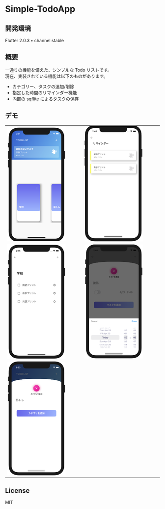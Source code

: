 # Simple-TodoApp

## 開発環境

Flutter 2.0.3 • channel stable

## 概要

一通りの機能を備えた、シンプルな Todo リストです。  
現在、実装されている機能は以下のものがあります。

- カテゴリー、タスクの追加/削除
- 指定した時間のリマインダー機能
- 内部の sqflite によるタスクの保存

## デモ

<table style='border: none'>
    <tr>
      <td><img src='readme_images/home.png' width='80%' height='auto'></td>
      <td><img src='readme_images/reminder.png' width='80%' height='auto'></td>
    </tr>
    <tr>
      <td><img src='readme_images/task.png' width='80%' height='auto'></td>
      <td><img src='readme_images/time.png' width='80%' height='auto'></td>
    </tr>
    <tr>
      <td><img src='readme_images/add_todo.png' width='80%' height='auto'></td>
    </tr>
  </table>

## License

MIT
